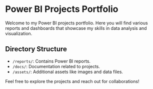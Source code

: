 # Power BI Projects Portfolio

Welcome to my Power BI projects portfolio. Here you will find various reports and dashboards that showcase my skills in data analysis and visualization.

## Directory Structure
- `/reports/`: Contains Power BI reports.
- `/docs/`: Documentation related to projects.
- `/assets/`: Additional assets like images and data files.

Feel free to explore the projects and reach out for collaborations!